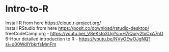 # Intro-to-R
Install R from here https://cloud.r-project.org/  
Install RStudio from here https://posit.co/download/rstudio-desktop/  
freeCodeCamp.org - https://youtu.be/_V8eKsto3Ug?si=H7iQury2txCxA7nO  
6-Hour detailed introduction to R - https://youtu.be/NVyOEwOJgNQ?si=o00WdlYbkrfsMmFm
